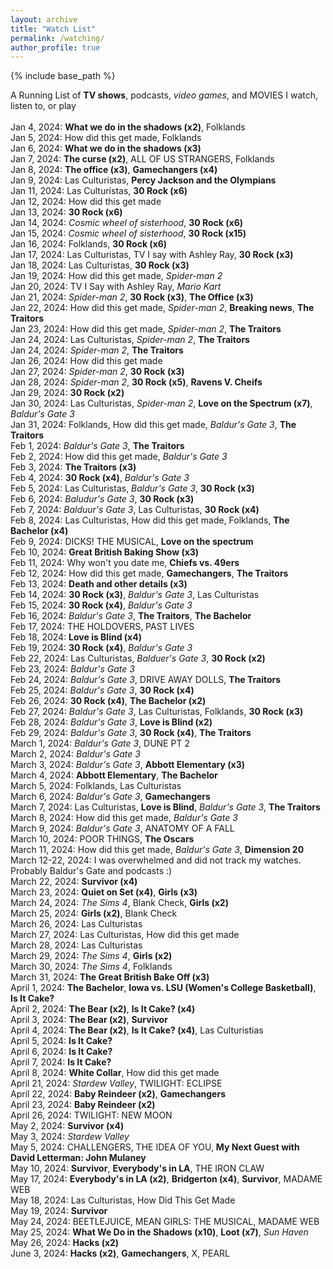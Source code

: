 ```yaml
---
layout: archive
title: "Watch List"
permalink: /watching/
author_profile: true
---
```


{% include base_path %}

A Running List of <b>TV shows</b>, podcasts, <i>video games</i>, and MOVIES I watch, listen to, or play
<br>
<br>Jan 4, 2024: <b>What we do in the shadows (x2)</b>, Folklands
<br>Jan 5, 2024: How did this get made, Folklands
<br>Jan 6, 2024: <b>What we do in the shadows (x3)</b>
<br>Jan 7, 2024: <b>The curse (x2)</b>, ALL OF US STRANGERS, Folklands
<br>Jan 8, 2024: <b>The office (x3)</b>, <b>Gamechangers (x4)</b>
<br>Jan 9, 2024: Las Culturistas, <b>Percy Jackson and the Olympians</b>
<br>Jan 11, 2024: Las Culturistas, <b>30 Rock (x6)</b>
<br>Jan 12, 2024: How did this get made
<br>Jan 13, 2024: <b>30 Rock (x6)</b>
<br>Jan 14, 2024: <i>Cosmic wheel of sisterhood</i>, <b>30 Rock (x6)</b>
<br>Jan 15, 2024: <i>Cosmic wheel of sisterhood</i>, <b>30 Rock (x15)</b>
<br>Jan 16, 2024: Folklands, <b>30 Rock (x6)</b>
<br>Jan 17, 2024: Las Culturistas, TV I say with Ashley Ray, <b>30 Rock (x3)</b>
<br>Jan 18, 2024: Las Culturistas, <b>30 Rock (x3)</b>
<br>Jan 19, 2024: How did this get made, <i>Spider-man 2</i>
<br>Jan 20, 2024: TV I Say with Ashley Ray, <i>Mario Kart</i>
<br>Jan 21, 2024: <i>Spider-man 2</i>, <b>30 Rock (x3)</b>, <b>The Office (x3)</b>
<br>Jan 22, 2024: How did this get made, <i>Spider-man 2</i>, <b>Breaking news</b>, <b>The Traitors</b>
<br>Jan 23, 2024: How did this get made, <i>Spider-man 2</i>, <b>The Traitors</b>
<br>Jan 24, 2024: Las Culturistas, <i>Spider-man 2</i>, <b>The Traitors</b>
<br>Jan 24, 2024: <i>Spider-man 2</i>, <b>The Traitors</b>
<br>Jan 26, 2024: How did this get made
<br>Jan 27, 2024: <i>Spider-man 2</i>, <b>30 Rock (x3)</b>
<br>Jan 28, 2024: <i>Spider-man 2</i>, <b>30 Rock (x5)</b>, <b>Ravens V. Cheifs</b>
<br>Jan 29, 2024: <b>30 Rock (x2)</b>
<br>Jan 30, 2024: Las Culturistas, <i>Spider-man 2</i>, <b>Love on the Spectrum (x7)</b>, <i>Baldur's Gate 3</i>
<br>Jan 31, 2024: Folklands, How did this get made, <i>Baldur's Gate 3</i>, <b>The Traitors</b>
<br>Feb 1, 2024: <i>Baldur's Gate 3</i>, <b>The Traitors</b>
<br>Feb 2, 2024: How did this get made, <i>Baldur's Gate 3</i>
<br>Feb 3, 2024: <b>The Traitors (x3)</b>
<br>Feb 4, 2024: <b>30 Rock (x4)</b>, <i>Baldur's Gate 3</i>
<br>Feb 5, 2024: Las Culturistas, <i>Baldur's Gate 3</i>, <b>30 Rock (x3)</b>
<br>Feb 6, 2024: <i>Baludur's Gate 3</i>, <b>30 Rock (x3)</b>
<br>Feb 7, 2024: <i>Balduur's Gate 3</i>, Las Culturistas, <b>30 Rock (x4)</b>
<br>Feb 8, 2024: Las Culturistas, How did this get made, Folklands, <b>The Bachelor (x4)</b>
<br>Feb 9, 2024: DICKS! THE MUSICAL, <b>Love on the spectrum</b>
<br>Feb 10, 2024: <b>Great British Baking Show (x3)</b>
<br>Feb 11, 2024: Why won't you date me, <b>Chiefs vs. 49ers</b>
<br>Feb 12, 2024: How did this get made, <b>Gamechangers</b>, <b>The Traitors</b>
<br>Feb 13, 2024: <b>Death and other details (x3)</b>
<br>Feb 14, 2024: <b>30 Rock (x3)</b>, <i>Baldur's Gate 3</i>, Las Culturistas
<br>Feb 15, 2024: <b>30 Rock (x4)</b>, <i>Baldur's Gate 3</i>
<br>Feb 16, 2024: <i>Baldur's Gate 3</i>, <b>The Traitors</b>, <b>The Bachelor</b>
<br>Feb 17, 2024: THE HOLDOVERS, PAST LIVES
<br>Feb 18, 2024: <b>Love is Blind (x4)</b>
<br>Feb 19, 2024: <b>30 Rock (x4)</b>, <i>Baldur's Gate 3</i>
<br>Feb 22, 2024: Las Culturistas, <i>Balduer's Gate 3</i>, <b>30 Rock (x2)</b>
<br>Feb 23, 2024: <i>Baldur's Gate 3</i>
<br>Feb 24, 2024: <i>Baldur's Gate 3</i>, DRIVE AWAY DOLLS, <b>The Traitors</b>
<br>Feb 25, 2024: <i>Baldur's Gate 3</i>, <b>30 Rock (x4)</b>
<br>Feb 26, 2024: <b>30 Rock (x4)</b>, <b>The Bachelor (x2)</b>
<br>Feb 27, 2024: <i>Baldur's Gate 3</i>, Las Culturistas, Folklands, <b>30 Rock (x3)</b>
<br>Feb 28, 2024: <i>Baldur's Gate 3</i>, <b>Love is Blind (x2)</b>
<br>Feb 29, 2024: <i>Baldur's Gate 3</i>, <b>30 Rock (x4)</b>, <b>The Traitors</b>
<br>March 1, 2024: <i>Baldur's Gate 3</i>, DUNE PT 2
<br>March 2, 2024: <i>Baldur's Gate 3</i>
<br>March 3, 2024: <i>Baldur's Gate 3</i>, <b>Abbott Elementary (x3)</b>
<br>March 4, 2024: <b>Abbott Elementary</b>, <b>The Bachelor</b>
<br>March 5, 2024: Folklands, Las Culturistas
<br>March 6, 2024: <i>Baldur's Gate 3</i>, <b>Gamechangers</b>
<br>March 7, 2024: Las Culturistas, <b>Love is Blind</b>, <i>Baldur's Gate 3</i>, <b>The Traitors</b>
<br>March 8, 2024: How did this get made, <i>Baldur's Gate 3</i>
<br>March 9, 2024: <i>Baldur's Gate 3</i>, ANATOMY OF A FALL
<br>March 10, 2024: POOR THINGS, <b>The Oscars</b>
<br>March 11, 2024: How did this get made, <i>Baldur's Gate 3</i>, <b>Dimension 20</b>
<br>March 12-22, 2024: I was overwhelmed and did not track my watches. Probably Baldur's Gate and podcasts :)
<br>March 22, 2024: <b>Survivor (x4)</b>
<br>March 23, 2024: <b>Quiet on Set (x4)</b>, <b>Girls (x3)</b>
<br>March 24, 2024: <i>The Sims 4</i>, Blank Check, <b>Girls (x2)</b>
<br>March 25, 2024: <b>Girls (x2)</b>, Blank Check
<br>March 26, 2024: Las Culturistas
<br>March 27, 2024: Las Culturistas, How did this get made
<br>March 28, 2024: Las Culturistas
<br>March 29, 2024: <i>The Sims 4</i>, <b>Girls (x2)</b>
<br>March 30, 2024: <i>The Sims 4</i>, Folklands
<br>March 31, 2024: <b>The Great British Bake Off (x3)</b>
<br>April 1, 2024: <b>The Bachelor</b>, <b>Iowa vs. LSU (Women's College Basketball)</b>, <b>Is It Cake?</b>
<br>April 2, 2024: <b>The Bear (x2)</b>, <b>Is It Cake? (x4)</b>
<br>April 3, 2024: <b>The Bear (x2)</b>, <b>Survivor</b>
<br>April 4, 2024: <b>The Bear (x2)</b>, <b>Is It Cake? (x4)</b>, Las Culturistias
<br>April 5, 2024: <b>Is It Cake? </b>
<br>April 6, 2024: <b>Is It Cake? </b>
<br>April 7, 2024: <b>Is It Cake? </b>
<br>April 8, 2024: <b>White Collar</b>, How did this get made
<br>April 21, 2024: <i>Stardew Valley</i>, TWILIGHT: ECLIPSE
<br>April 22, 2024: <b>Baby Reindeer (x2)</b>, <b>Gamechangers</b>
<br>April 23, 2024: <b>Baby Reindeer (x2)</b>
<br>April 26, 2024: TWILIGHT: NEW MOON
<br>May 2, 2024: <b>Survivor (x4)</b>
<br>May 3, 2024: <i>Stardew Valley</i>
<br>May 5, 2024: CHALLENGERS, THE IDEA OF YOU, <b>My Next Guest with David Letterman: John Mulaney</b>
<br>May 10, 2024: <b>Survivor</b>, <b>Everybody's in LA</b>, THE IRON CLAW
<br>May 17, 2024: <b>Everybody's in LA (x2)</b>, <b>Bridgerton (x4)</b>, <b>Survivor</b>, MADAME WEB
<br>May 18, 2024: Las Culturistas, How Did This Get Made
<br>May 19, 2024: <b>Survivor</b>
<br>May 24, 2024: BEETLEJUICE, MEAN GIRLS: THE MUSICAL, MADAME WEB
<br>May 25, 2024: <b>What We Do in the Shadows (x10)</b>, <b>Loot (x7)</b>, <i>Sun Haven</i>
<br>May 26, 2024: <b>Hacks (x2)</b>
<br>June 3, 2024: <b>Hacks (x2)</b>, <b>Gamechangers</b>, X, PEARL
